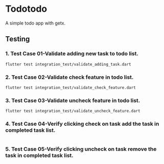 # Todotodo

A simple todo app with getx. 

## Testing

### 1. Test Case 01-Validate adding new task to todo list. 
```
flutter test integration_test/validate_adding_task.dart
```
### 2. Test Case 02-Validate check feature in todo list. 
```
flutter test integration_test/validate_check_feature.dart
```
### 3. Test Case 03-Validate uncheck feature in todo list. 
```
flutter test integration_test/validate_uncheck_feature.dart
```
### 4. Test Case 04-Verify clicking check on task add the task in completed task list. 
```

```
### 5. Test Case 05-Verify clicking uncheck on task remove the task in completed task list. 
```

```

